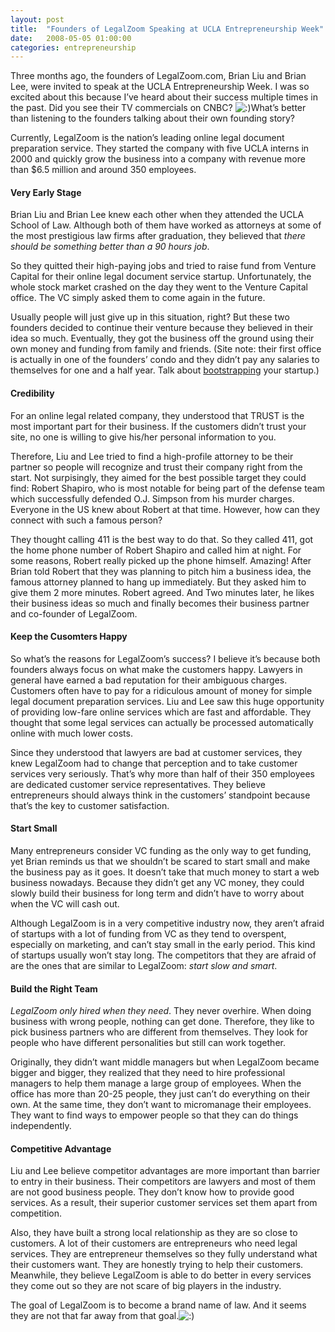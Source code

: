 ```yaml
---
layout: post
title:  "Founders of LegalZoom Speaking at UCLA Entrepreneurship Week"
date:   2008-05-05 01:00:00
categories: entrepreneurship
---
```


Three months ago, the founders of LegalZoom.com, Brian Liu and Brian Lee, were invited to speak at the UCLA Entrepreneurship Week. I was so excited about this because I’ve heard about their success multiple times in the past. Did you see their TV commercials on CNBC? ![:)](http://aneverendingdream.com/wp-includes/images/smilies/simple-smile.png)What’s better than listening to the founders talking about their own founding story?

Currently, LegalZoom is the nation’s leading online legal document preparation service. They started the company with five UCLA interns in 2000 and quickly grow the business into a company with revenue more than $6.5 million and around 350 employees.

#### Very Early Stage

Brian Liu and Brian Lee knew each other when they attended the UCLA School of Law. Although both of them have worked as attorneys at some of the most prestigious law firms after graduation, they believed that _there should be something better than a 90 hours job_.

So they quitted their high-paying jobs and tried to raise fund from Venture Capital for their online legal document service startup. Unfortunately, the whole stock market crashed on the day they went to the Venture Capital office. The VC simply asked them to come again in the future.

Usually people will just give up in this situation, right? But these two founders decided to continue their venture because they believed in their idea so much. Eventually, they got the business off the ground using their own money and funding from family and friends. (Site note: their first office is actually in one of the founders’ condo and they didn’t pay any salaries to themselves for one and a half year. Talk about [bootstrapping](http://en.wikipedia.org/wiki/Bootstrapping_%28business%29) your startup.)

#### Credibility

For an online legal related company, they understood that TRUST is the most important part for their business. If the customers didn’t trust your site, no one is willing to give his/her personal information to you.

Therefore, Liu and Lee tried to find a high-profile attorney to be their partner so people will recognize and trust their company right from the start. Not surpisingly, they aimed for the best possible target they could find: Robert Shapiro, who is most notable for being part of the defense team which successfully defended O.J. Simpson from his murder charges. Everyone in the US knew about Robert at that time. However, how can they connect with such a famous person?

They thought calling 411 is the best way to do that. So they called 411, got the home phone number of Robert Shapiro and called him at night. For some reasons, Robert really picked up the phone himself. Amazing! After Brian told Robert that they was planning to pitch him a business idea, the famous attorney planned to hang up immediately. But they asked him to give them 2 more minutes. Robert agreed. And Two minutes later, he likes their business ideas so much and finally becomes their business partner and co-founder of LegalZoom.

#### Keep the Cusomters Happy

So what’s the reasons for LegalZoom’s success? I believe it’s because both founders always focus on what make the customers happy. Lawyers in general have earned a bad reputation for their ambiguous charges. Customers often have to pay for a ridiculous amount of money for simple legal document preparation services. Liu and Lee saw this huge opportunity of providing low-fare online services which are fast and affordable. They thought that some legal services can actually be processed automatically online with much lower costs.

Since they understood that lawyers are bad at customer services, they knew LegalZoom had to change that perception and to take customer services very seriously. That’s why more than half of their 350 employees are dedicated customer service representatives. They believe entrepreneurs should always think in the customers’ standpoint because that’s the key to customer satisfaction.

#### Start Small

Many entrepreneurs consider VC funding as the only way to get funding, yet Brian reminds us that we shouldn’t be scared to start small and make the business pay as it goes. It doesn’t take that much money to start a web business nowadays. Because they didn’t get any VC money, they could slowly build their business for long term and didn’t have to worry about when the VC will cash out.

Although LegalZoom is in a very competitive industry now, they aren’t afraid of startups with a lot of funding from VC as they tend to overspent, especially on marketing, and can’t stay small in the early period. This kind of startups usually won’t stay long. The competitors that they are afraid of are the ones that are similar to LegalZoom: _start slow and smart_.

#### Build the Right Team

_LegalZoom only hired when they need_. They never overhire. When doing business with wrong people, nothing can get done. Therefore, they like to pick business partners who are different from themselves. They look for people who have different personalities but still can work together.

Originally, they didn’t want middle managers but when LegalZoom became bigger and bigger, they realized that they need to hire professional managers to help them manage a large group of employees. When the office has more than 20-25 people, they just can’t do everything on their own. At the same time, they don’t want to micromanage their employees. They want to find ways to empower people so that they can do things independently.

#### Competitive Advantage

Liu and Lee believe competitor advantages are more important than barrier to entry in their business. Their competitors are lawyers and most of them are not good business people. They don’t know how to provide good services. As a result, their superior customer services set them apart from competition.

Also, they have built a strong local relationship as they are so close to customers. A lot of their customers are entrepreneurs who need legal services. They are entrepreneur themselves so they fully understand what their customers want. They are honestly trying to help their customers. Meanwhile, they believe LegalZoom is able to do better in every services they come out so they are not scare of big players in the industry.

The goal of LegalZoom is to become a brand name of law. And it seems they are not that far away from that goal.![:)](http://aneverendingdream.com/wp-includes/images/smilies/simple-smile.png)
